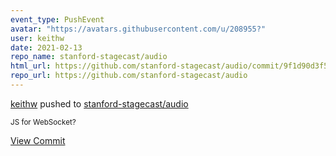 ```yaml
---
event_type: PushEvent
avatar: "https://avatars.githubusercontent.com/u/208955?"
user: keithw
date: 2021-02-13
repo_name: stanford-stagecast/audio
html_url: https://github.com/stanford-stagecast/audio/commit/9f1d90d3f5d64aa6d9ff69d6768b18385329815b
repo_url: https://github.com/stanford-stagecast/audio
---
```


<a href='https://github.com/keithw' target='_blank'>keithw</a> pushed to <a href='https://github.com/stanford-stagecast/audio' target='_blank'>stanford-stagecast/audio</a>

<small>JS for WebSocket?</small>

<a href='https://github.com/stanford-stagecast/audio/commit/9f1d90d3f5d64aa6d9ff69d6768b18385329815b' target='_blank'>View Commit</a>